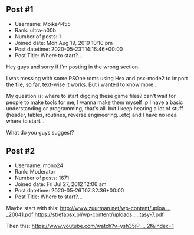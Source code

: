## Post #1
- Username: Moike4455
- Rank: ultra-n00b
- Number of posts: 1
- Joined date: Mon Aug 19, 2019 10:10 pm
- Post datetime: 2020-05-23T14:16:46+00:00
- Post Title: Where to start?...

Hey guys and sorry if I'm posting in the wrong section.


I was messing with some PSOne roms using Hex and psx-mode2 to import the file, so far, text-wise it works. But i wanted to know more...  

My question is: where to start digging these game files? can't wait for people to make tools for me, I wanna make them myself :p I have a basic understanding or programming, that's all. but I  keep hearing a lot of stuff (header, tables, routines, reverse engineering...etc) and I have no idea where to start...

What do you guys suggest?
## Post #2
- Username: mono24
- Rank: Moderator
- Number of posts: 1671
- Joined date: Fri Jul 27, 2012 12:06 am
- Post datetime: 2020-05-26T07:32:36+00:00
- Post Title: Where to start?...

Maybe start with this:
[http://www.zuurman.net/wp-content/uploa ... _20041.pdf](http://www.zuurman.net/wp-content/uploads/Definitive_Guide_To_Exploring_File_Formats_MW_20041.pdf)
[https://strefapsx.pl/wp-content/uploads ... tasy-7.pdf](https://strefapsx.pl/wp-content/uploads/2020/04/Gears-A-look-Inside-the-Final-Fantasy-7.pdf)

Then this:
[https://www.youtube.com/watch?v=ysh35jP ... 2f&index=1](https://www.youtube.com/watch?v=ysh35jP_iBk&list=PLP26ZYnLb5EVqqBHDgltL6oGrVNJ2kS2f&index=1)
